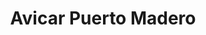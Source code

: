 ---
title: "Avicar Puerto Madero"
url: /ciudad-autonoma-de-buenos-aires/avicar-puerto-madero/
shop: Lebensmittel
---